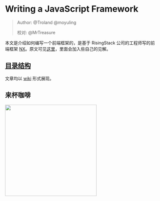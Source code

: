 # Writing a JavaScript Framework

> Author: @Troland  @moyuling
>
> 校对: @MrTreasure

本文是介绍如何编写一个前端框架的，是基于 RisingStack 公司的工程师写的前端框架 [NX](https://nx-framework.com/)。原文可见[这里](https://blog.risingstack.com/writing-a-javascript-framework-project-structuring/)，里面会加入些自己的见解。

## [目录结构](https://github.com/Troland/writing-a-javascript-framework/wiki)

文章均以 [wiki](https://github.com/Troland/writing-a-javascript-framework/wiki) 形式展现。

## 来杯咖啡

<img src="https://user-images.githubusercontent.com/1475173/39091700-c211409e-462c-11e8-8531-90261c9a7b73.png" width="300"/> 

